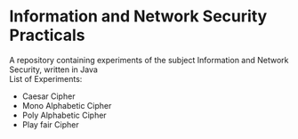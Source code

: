 # Information and Network Security Practicals
A repository containing experiments of the subject Information and Network Security, written in Java  
List of Experiments:  
- Caesar Cipher
- Mono Alphabetic Cipher
- Poly Alphabetic Cipher
- Play fair Cipher